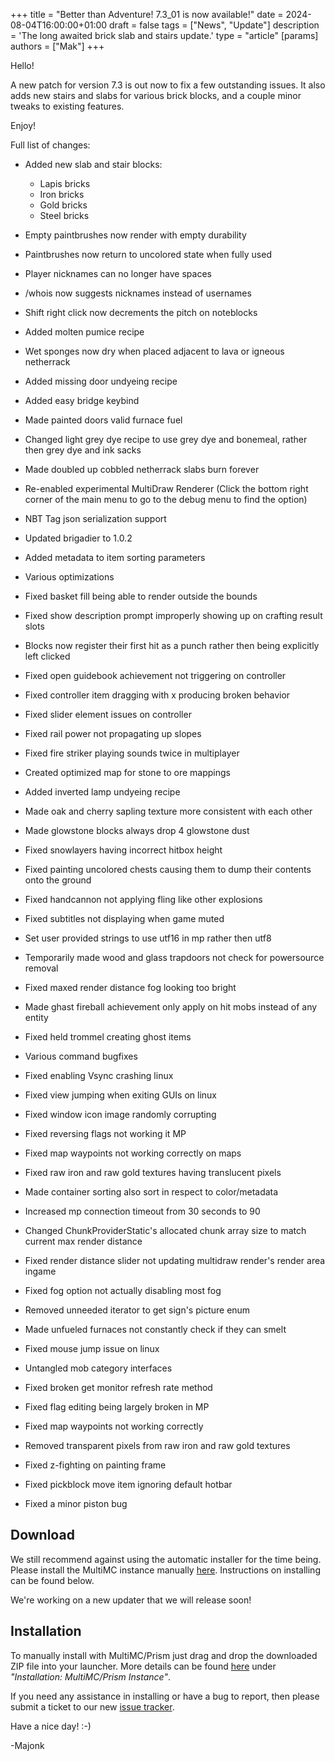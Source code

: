 +++
title = "Better than Adventure! 7.3_01 is now available!"
date = 2024-08-04T16:00:00+01:00
draft = false
tags = ["News", "Update"]
description = 'The long awaited brick slab and stairs update.'
type = "article"
[params]
    authors = ["Mak"]
+++

Hello!

A new patch for version 7.3 is out now to fix a few outstanding issues. It also adds new stairs and slabs for various brick blocks, and a couple minor tweaks to existing features.

Enjoy!

Full list of changes:

-   Added new slab and stair blocks:
    -   Lapis bricks
    -   Iron bricks
    -   Gold bricks
    -   Steel bricks
-   Empty paintbrushes now render with empty durability
-   Paintbrushes now return to uncolored state when fully used
-   Player nicknames can no longer have spaces
-   /whois now suggests nicknames instead of usernames
-   Shift right click now decrements the pitch on noteblocks
-   Added molten pumice recipe
-   Wet sponges now dry when placed adjacent to lava or igneous netherrack
-   Added missing door undyeing recipe
-   Added easy bridge keybind
-   Made painted doors valid furnace fuel
-   Changed light grey dye recipe to use grey dye and bonemeal, rather then grey dye and ink sacks
-   Made doubled up cobbled netherrack slabs burn forever
-   Re-enabled experimental MultiDraw Renderer (Click the bottom right corner of the main menu to go to the debug menu to find the option)
-   NBT Tag json serialization support
-   Updated brigadier to 1.0.2
-   Added metadata to item sorting parameters
-   Various optimizations

-   Fixed basket fill being able to render outside the bounds
-   Fixed show description prompt improperly showing up on crafting result slots
-   Blocks now register their first hit as a punch rather then being explicitly left clicked
-   Fixed open guidebook achievement not triggering on controller
-   Fixed controller item dragging with x producing broken behavior
-   Fixed slider element issues on controller
-   Fixed rail power not propagating up slopes
-   Fixed fire striker playing sounds twice in multiplayer
-   Created optimized map for stone to ore mappings
-   Added inverted lamp undyeing recipe
-   Made oak and cherry sapling texture more consistent with each other
-   Made glowstone blocks always drop 4 glowstone dust
-   Fixed snowlayers having incorrect hitbox height
-   Fixed painting uncolored chests causing them to dump their contents onto the ground
-   Fixed handcannon not applying fling like other explosions
-   Fixed subtitles not displaying when game muted
-   Set user provided strings to use utf16 in mp rather then utf8
-   Temporarily made wood and glass trapdoors not check for powersource removal
-   Fixed maxed render distance fog looking too bright
-   Made ghast fireball achievement only apply on hit mobs instead of any entity
-   Fixed held trommel creating ghost items
-   Various command bugfixes
-   Fixed enabling Vsync crashing linux
-   Fixed view jumping when exiting GUIs on linux
-   Fixed window icon image randomly corrupting
-   Fixed reversing flags not working it MP
-   Fixed map waypoints not working correctly on maps
-   Fixed raw iron and raw gold textures having translucent pixels
-   Made container sorting also sort in respect to color/metadata
-   Increased mp connection timeout from 30 seconds to 90
-   Changed ChunkProviderStatic's allocated chunk array size to match current max render distance
-   Fixed render distance slider not updating multidraw render's render area ingame
-   Fixed fog option not actually disabling most fog
-   Removed unneeded iterator to get sign's picture enum
-   Made unfueled furnaces not constantly check if they can smelt
-   Fixed mouse jump issue on linux
-   Untangled mob category interfaces
-   Fixed broken get monitor refresh rate method
-   Fixed flag editing being largely broken in MP
-   Fixed map waypoints not working correctly
-   Removed transparent pixels from raw iron and raw gold textures
-   Fixed z-fighting on painting frame
-   Fixed pickblock move item ignoring default hotbar
-   Fixed a minor piston bug

## Download

We still recommend against using the automatic installer for the time being. Please install the MultiMC instance manually [here](/downloads). Instructions on installing can be found below.

We're working on a new updater that we will release soon!

## Installation

To manually install with MultiMC/Prism just drag and drop the downloaded ZIP file into your launcher. More details can be found [here](https://www.betterthanadventure.net/installation-guide) under _"Installation: MultiMC/Prism Instance"_.

If you need any assistance in installing or have a bug to report, then please submit a ticket to our new [issue tracker](https://bugs.betterthanadventure.net/).

Have a nice day! :-)

-Majonk

